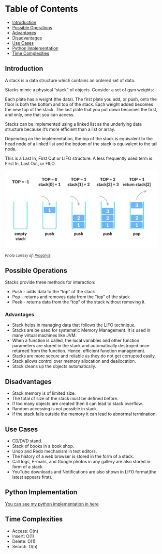 # Table of Contents

- [Introduction](#introduction)
- [Possible Operations](#possible-operations)
- [Advantages](#advantages)
- [Disadvantages](#disadvantages)
- [Use Cases](#use-cases)
- [Python Implementation](#python-implementation)
- [Time Complexities](#time-complexities)


## Introduction

A stack is a data structure which contains an ordered set of data.

Stacks mimic a physical “stack” of objects. Consider a set of gym weights:

Each plate has a weight (the data). The first plate you add, or push, onto the floor is both the bottom and top of the stack. Each weight added becomes the new top of the stack. The last plate that you put down becomes the first, and only, one that you can access.

Stacks can be implemented using a linked list as the underlying data structure because it’s more efficient than a list or array.

Depending on the implementation, the top of the stack is equivalent to the head node of a linked list and the bottom of the stack is equivalent to the tail node.

This is a Last In, First Out or LIFO structure. A less frequently used term is First In, Last Out, or FILO.

![stack](stack.webp)

<small>_Photo curtesy of: [Progamiz](https://www.programiz.com/dsa/stack)_</small>

## Possible Operations
Stacks provide three methods for interaction:

- Push - adds data to the “top” of the stack
- Pop - returns and removes data from the “top” of the stack
- Peek - returns data from the “top” of the stack without removing it.


### Advantages
- Stack helps in managing data that follows the LIFO technique.
- Stacks are be used for systematic Memory Management.
It is used in many virtual machines like JVM.
- When a function is called, the local variables and other function parameters are stored in the stack and automatically destroyed once returned from the function. Hence, efficient function management.
- Stacks are more secure and reliable as they do not get corrupted easily.
- Stack allows control over memory allocation and deallocation.
- Stack cleans up the objects automatically.

## Disadvantages
- Stack memory is of limited size.
- The total of size of the stack must be defined before.
- If too many objects are created then it can lead to stack overflow.
- Random accessing is not possible in stack.
- If the stack falls outside the memory it can lead to abnormal termination.


## Use Cases
- CD/DVD stand.
- Stack of books in a book shop.
- Undo and Redo mechanism in text editors.
- The history of a web browser is stored in the form of a stack.
- Call logs, E-mails, and Google photos in any gallery are also stored in form of a stack.
- YouTube downloads and Notifications are also shown in LIFO format(the latest appears first).
## Python Implementation

[You can see my python implementation in here](./stack.py)

## Time Complexities

- Access: O(n)
- Insert: O(1)
- Delete: O(1)
- Search: O(n)
